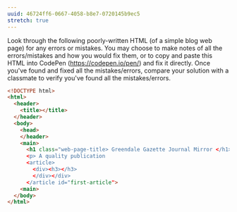 ```yaml
---
uuid: 46724ff6-0667-4058-b8e7-0720145b9ec5
stretch: true
---
```


Look through the following poorly-written HTML (of a simple blog web page) for any errors or mistakes. You may choose to make notes of all the errors/mistakes and how you would fix them, or to copy and paste this HTML into CodePen (https://codepen.io/pen/) and fix it directly. Once you've found and fixed all the mistakes/errors, compare your solution with a classmate to verify you've found all the mistakes/errors.


```html
<!DOCTYPE html>
<html>
  <header>
    <title></title>
  </header>
  <body>
    <head>
    </header>
    <main>
      <h1 class="web-page-title> Greendale Gazette Journal Mirror </h1>
      <p> A quality publication
      <article>
        <div><h3></h3>
        </div></div>
      </article id="first-article">
    <main>
  </body>
</html>
```
